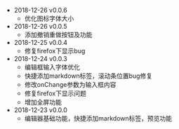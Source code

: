 - 2018-12-26 v0.0.6
  - 优化图标字体大小
- 2018-12-26 v0.0.5
  - 添加撤销重做按钮及功能
- 2018-12-25 v0.0.4
  - 修复firefox下显示bug
- 2018-12-24 v0.0.3
  - 编辑框输入字体优化
  - 快捷添加markdown标签，滚动条位置bug修复
  - 修改onChange参数为输入框内容
  - 修复firefox下显示问题
  - 增加全屏功能
- 2018-12-23 v0.0.0
  - 编辑器基础功能，快捷添加markdown标签，预览功能
